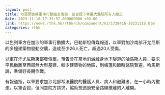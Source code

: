 ```yaml
---
layout: post
title: 以軍預告將軍事行動擴至南部　並否認下令最大醫院所有人撤走
date: 2023-11-18 17:35:57.000000000 +08:00
link: https://news.rthk.hk/rthk/ch/component/k2/1728416-20231118.htm
categories: rthk
---
```


以色列軍方在加沙的軍事行動擴大，巴勒斯坦傳媒報道，以軍對加沙南部汗尤尼斯的多幢建築物發動空襲，造成至少26人死亡，超過20人受傷。

以軍在汗尤尼斯東部發傳單，預告會在當地消滅藏身地下隧道的哈馬斯人員，要求平民撤離至西部無大型基建、較少建築物的地區，到帳篷和臨時醫院暫避。哈馬斯說，準備好長期作戰。

有報道指，以軍要求加沙北部希法醫院的醫護人員、病人和避難者，在一小時內撤走。以軍否認，但同意院方請求，協助想透過安全路線撤離的人離開。
